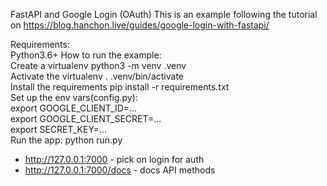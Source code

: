 FastAPI and Google Login (OAuth)
This is an example following the tutorial on https://blog.hanchon.live/guides/google-login-with-fastapi/

Requirements:   
Python3.6+
How to run the example:   
Create a virtualenv python3 -m venv .venv   
Activate the virtualenv . .venv/bin/activate   
Install the requirements pip install -r requirements.txt   
Set up the env vars(config.py):   
export GOOGLE_CLIENT_ID=...   
export GOOGLE_CLIENT_SECRET=...   
export SECRET_KEY=...   
Run the app: python run.py
-  http://127.0.0.1:7000 - pick on login for auth
-  http://127.0.0.1:7000/docs - docs API methods 
